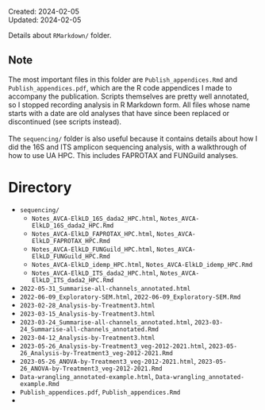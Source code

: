Created: 2024-02-05   
Updated: 2024-02-05 

Details about `RMarkdown/` folder.

## Note
The most important files in this folder are `Publish_appendices.Rmd` and `Publish_appendices.pdf`, which are the R code appendices I made to accompany the publication. Scripts themselves are pretty well annotated, so I stopped recording analysis in R Markdown form. All files whose name starts with a date are old analyses that have since been replaced or discontinued (see scripts instead).  
\
The `sequencing/` folder is also useful because it contains details about how I did the 16S and ITS amplicon sequencing analysis, with a walkthrough of how to use UA HPC. This includes FAPROTAX and FUNGuild analyses.

# Directory

- `sequencing/`
    - `Notes_AVCA-ElkLD_16S_dada2_HPC.html`, `Notes_AVCA-ElkLD_16S_dada2_HPC.Rmd`
    - `Notes_AVCA-ElkLD_FAPROTAX_HPC.html`, `Notes_AVCA-ElkLD_FAPROTAX_HPC.Rmd`
    - `Notes_AVCA-ElkLD_FUNGuild_HPC.html`, `Notes_AVCA-ElkLD_FUNGuild_HPC.Rmd`
    - `Notes_AVCA-ElkLD_idemp_HPC.html`, `Notes_AVCA-ElkLD_idemp_HPC.Rmd`
    - `Notes_AVCA-ElkLD_ITS_dada2_HPC.html`, `Notes_AVCA-ElkLD_ITS_dada2_HPC.Rmd`
- `2022-05-31_Summarise-all-channels_annotated.html`
- `2022-06-09_Exploratory-SEM.html`, `2022-06-09_Exploratory-SEM.Rmd`
- `2023-02-28_Analysis-by-Treatment3.html`
- `2023-03-15_Analysis-by-Treatment3.html`
- `2023-03-24_Summarise-all-channels_annotated.html`,  `2023-03-24_Summarise-all-channels_annotated.Rmd`
- `2023-04-12_Analysis-by-Treatment3.html`
- `2023-05-26_Analysis-by-Treatment3_veg-2012-2021.html`, `2023-05-26_Analysis-by-Treatment3_veg-2012-2021.Rmd`
- `2023-05-26_ANOVA-by-Treatment3_veg-2012-2021.html`, `2023-05-26_ANOVA-by-Treatment3_veg-2012-2021.Rmd`
- `Data-wrangling_annotated-example.html`, `Data-wrangling_annotated-example.Rmd`
- `Publish_appendices.pdf`, `Publish_appendices.Rmd`
-